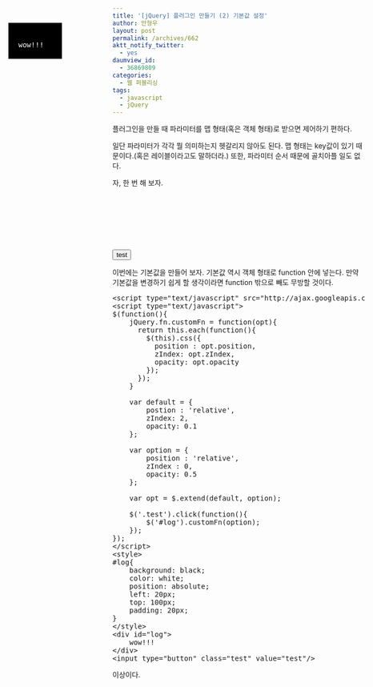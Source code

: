 ```yaml
---
title: '[jQuery] 플러그인 만들기 (2) 기본값 설정'
author: 안형우
layout: post
permalink: /archives/662
aktt_notify_twitter:
  - yes
daumview_id:
  - 36869809
categories:
  - 웹 퍼블리싱
tags:
  - javascript
  - jQuery
---
```

플러그인을 만들 때 파라미터를 맵 형태(혹은 객체 형태)로 받으면 제어하기 편하다.

  
일단 파라미터가 각각 뭘 의미하는지 헷갈리지 않아도 된다. 맵 형태는 key값이 있기 때문이다.(혹은 레이블이라고도 말하더라.) 또한, 파라미터 순서 때문에 골치아플 일도 없다.

  
자, 한 번 해 보자.<PRE class=brush:html><script type="text/javascript" src="http://ajax.googleapis.com/ajax/libs/jquery/1.4.2/jquery.min.js"></script>

  
<script type="text/javascript">  
$(function(){  
jQuery.fn.customFn = function(opt){  
return this.each(function(){  
$(this).css({  
position : opt.position,  
zIndex: opt.zIndex,  
opacity: opt.opacity  
});  
});  
}

var option = {  
position : 'relative',  
zIndex : 0,  
opacity: 0.5  
};

$('.test').click(function(){  
$('#log').customFn(option);  
});  
});  
</script>  
<style>  
#log{  
background: black;  
color: white;  
position: absolute;  
left: 20px;  
top: 100px;  
padding: 20px;  
}  
</style>  
<div id="log">  
wow!!!  
</div>  
<input type="button" class="test" value="test"/>  
</PRE>  
이번에는 기본값을 만들어 보자. 기본값 역시 객체 형태로 function 안에 넣는다. 만약 기본값을 변경하기 쉽게 할 생각이라면 function 밖으로 빼도 무방할 것이다.

<pre class="brush:html">&lt;script type="text/javascript" src="http://ajax.googleapis.com/ajax/libs/jquery/1.4.2/jquery.min.js"&gt;&lt;/script&gt;
&lt;script type="text/javascript"&gt;
$(function(){
	jQuery.fn.customFn = function(opt){
	  return this.each(function(){
	    $(this).css({
	      position : opt.position,
	      zIndex: opt.zIndex,
	      opacity: opt.opacity
	    });
	  });
	}

	var default = {
		postion : &#039;relative&#039;,
		zIndex: 2,
		opacity: 0.1
	};

	var option = {
		position : &#039;relative&#039;,
		zIndex : 0,
		opacity: 0.5
	};

	var opt = $.extend(default, option);

	$(&#039;.test&#039;).click(function(){
		$(&#039;#log&#039;).customFn(option);
	});
});
&lt;/script&gt;
&lt;style&gt;
#log{
	background: black;
	color: white;
	position: absolute;
	left: 20px;
	top: 100px;
	padding: 20px;
}
&lt;/style&gt;
&lt;div id="log"&gt;
	wow!!!
&lt;/div&gt;
&lt;input type="button" class="test" value="test"/&gt;
</pre>

이상이다.